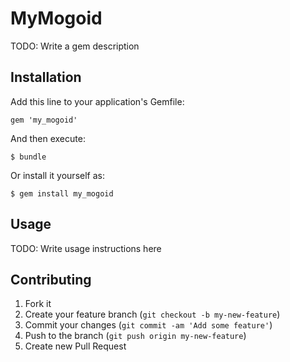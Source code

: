 # MyMogoid

TODO: Write a gem description

## Installation

Add this line to your application's Gemfile:

    gem 'my_mogoid'

And then execute:

    $ bundle

Or install it yourself as:

    $ gem install my_mogoid

## Usage

TODO: Write usage instructions here

## Contributing

1. Fork it
2. Create your feature branch (`git checkout -b my-new-feature`)
3. Commit your changes (`git commit -am 'Add some feature'`)
4. Push to the branch (`git push origin my-new-feature`)
5. Create new Pull Request
